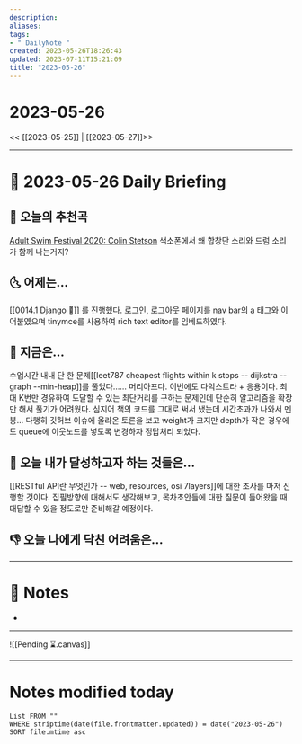 ```yaml
---
description:
aliases: 
tags:
- " DailyNote "
created: 2023-05-26T18:26:43
updated: 2023-07-11T15:21:09
title: "2023-05-26"
---
```


# 2023-05-26

<< [[2023-05-25]] | [[2023-05-27]]>>

---
# 📅 2023-05-26 Daily Briefing

## 🎵 오늘의 추천곡

[Adult Swim Festival 2020: Colin Stetson](https://youtu.be/m8rrPM01Jy8) 색소폰에서 왜 합창단 소리와 드럼 소리가 함께 나는거지?

## 🌜 어제는...

[[0014.1 Django 🎈]] 를 진행했다. 로그인, 로그아웃 페이지를 nav bar의 a 태그와 이어붙였으며 tinymce를 사용하여 rich text editor를 임베드하였다.

## 🙌 지금은...

수업시간 내내 단 한 문제[[leet787 cheapest flights within k stops -- dijkstra -- graph --min-heap]]를 풀었다...... 머리아프다. 이번에도 다익스트라 + 응용이다. 최대 K번만 경유하여 도달할 수 있는 최단거리를 구하는 문제인데 단순히 알고리즘을 확장만 해서 풀기가 어려웠다. 심지어 책의 코드를 그대로 써서 냈는데 시간초과가 나와서 멘붕... 다행히 깃허브 이슈에 올라온 토론을 보고 weight가 크지만 depth가 작은 경우에도 queue에 이웃노드를 넣도록 변경하자 정답처리 되었다.

## 🚀 오늘 내가 달성하고자 하는 것들은...

[[RESTful API란 무엇인가 -- web, resources, osi 7layers]]에 대한 조사를 마저 진행할 것이다. 집필방향에 대해서도 생각해보고, 목차초안들에 대한 질문이 들어왔을 때 대답할 수 있을 정도로만 준비해갈 예정이다.

## 👎 오늘 나에게 닥친 어려움은...


---

# 📝 Notes

- 

___

![[Pending ⌛.canvas]]

---
# Notes modified today

```dataview
List FROM "" 
WHERE striptime(date(file.frontmatter.updated)) = date("2023-05-26") 
SORT file.mtime asc
```
